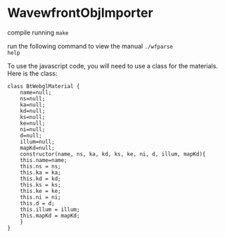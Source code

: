 # WavewfrontObjImporter

compile running <code>make</code>

run the following command to view the manual
<code>./wfparse help</code>

To use the javascript code, you will need to use a class for the materials. Here is the class:

```
class BtWebglMaterial {
    name=null;
    ns=null;
    ka=null;
    kd=null;
    ks=null;
    ke=null;
    ni=null;
    d=null;
    illum=null;
    mapKd=null;
    constructor(name, ns, ka, kd, ks, ke, ni, d, illum, mapKd){
	this.name=name;
	this.ns = ns;
	this.ka = ka;
	this.kd = kd;
	this.ks = ks;
	this.ke = ke;
	this.ni = ni;
	this.d = d;
	this.illum = illum;
	this.mapKd = mapKd;
    }
}
```
